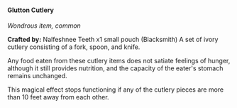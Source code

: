 #### Glutton Cutlery
_Wondrous item, common_

**Crafted by:** Nalfeshnee Teeth x1 small pouch (Blacksmith) A set of ivory cutlery consisting of a fork, spoon, and knife.

Any food eaten from these cutlery items does not satiate feelings of hunger, although it still provides nutrition, and the capacity of the eater's stomach remains unchanged.

This magical effect stops functioning if any of the cutlery pieces are more than 10 feet away from each other.